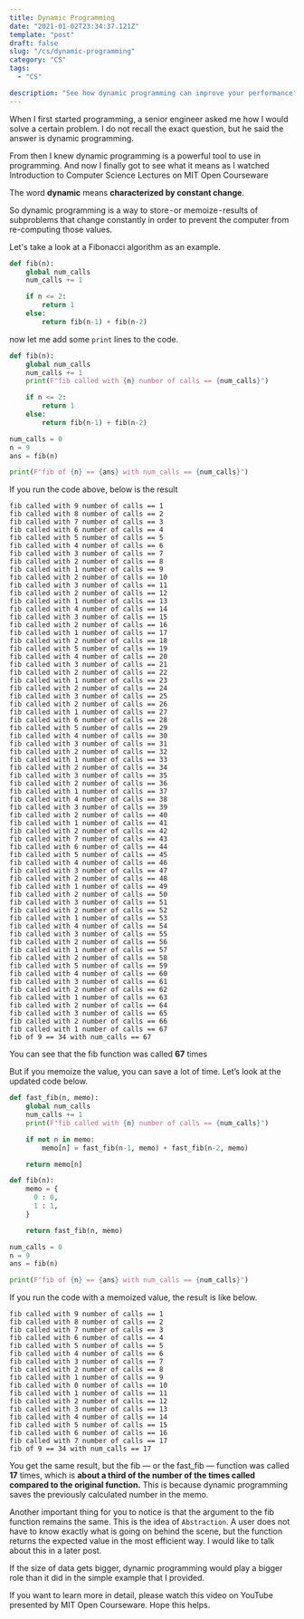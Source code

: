 ```yaml
---
title: Dynamic Programming
date: "2021-01-02T23:34:37.121Z"
template: "post"
draft: false
slug: "/cs/dynamic-programming"
category: "CS"
tags:
  - "CS"

description: "See how dynamic programming can improve your performance"
---
```


When I first started programming, a senior engineer asked me how I would solve a certain problem. I do not recall the exact question, but he said the answer is dynamic programming.

From then I knew dynamic programming is a powerful tool to use in programming. And now I finally got to see what it means as I watched Introduction to Computer Science Lectures on MIT Open Courseware

The word <b>dynamic</b> means **characterized by constant change**.

So dynamic programming is a way to store - or memoize - results of subproblems that change constantly in order to prevent the computer from re-computing those values.

Let's take a look at a Fibonacci algorithm as an example.

```python
def fib(n):
    global num_calls
    num_calls += 1

    if n <= 2:
        return 1
    else:
        return fib(n-1) + fib(n-2)
```

now let me add some `print` lines to the code.

```python
def fib(n):
    global num_calls
    num_calls += 1
    print(F"fib called with {n} number of calls == {num_calls}")

    if n <= 2:
        return 1
    else:
        return fib(n-1) + fib(n-2)

num_calls = 0
n = 9
ans = fib(n)

print(F"fib of {n} == {ans} with num_calls == {num_calls}")
```

If you run the code above, below is the result

```
fib called with 9 number of calls == 1
fib called with 8 number of calls == 2
fib called with 7 number of calls == 3
fib called with 6 number of calls == 4
fib called with 5 number of calls == 5
fib called with 4 number of calls == 6
fib called with 3 number of calls == 7
fib called with 2 number of calls == 8
fib called with 1 number of calls == 9
fib called with 2 number of calls == 10
fib called with 3 number of calls == 11
fib called with 2 number of calls == 12
fib called with 1 number of calls == 13
fib called with 4 number of calls == 14
fib called with 3 number of calls == 15
fib called with 2 number of calls == 16
fib called with 1 number of calls == 17
fib called with 2 number of calls == 18
fib called with 5 number of calls == 19
fib called with 4 number of calls == 20
fib called with 3 number of calls == 21
fib called with 2 number of calls == 22
fib called with 1 number of calls == 23
fib called with 2 number of calls == 24
fib called with 3 number of calls == 25
fib called with 2 number of calls == 26
fib called with 1 number of calls == 27
fib called with 6 number of calls == 28
fib called with 5 number of calls == 29
fib called with 4 number of calls == 30
fib called with 3 number of calls == 31
fib called with 2 number of calls == 32
fib called with 1 number of calls == 33
fib called with 2 number of calls == 34
fib called with 3 number of calls == 35
fib called with 2 number of calls == 36
fib called with 1 number of calls == 37
fib called with 4 number of calls == 38
fib called with 3 number of calls == 39
fib called with 2 number of calls == 40
fib called with 1 number of calls == 41
fib called with 2 number of calls == 42
fib called with 7 number of calls == 43
fib called with 6 number of calls == 44
fib called with 5 number of calls == 45
fib called with 4 number of calls == 46
fib called with 3 number of calls == 47
fib called with 2 number of calls == 48
fib called with 1 number of calls == 49
fib called with 2 number of calls == 50
fib called with 3 number of calls == 51
fib called with 2 number of calls == 52
fib called with 1 number of calls == 53
fib called with 4 number of calls == 54
fib called with 3 number of calls == 55
fib called with 2 number of calls == 56
fib called with 1 number of calls == 57
fib called with 2 number of calls == 58
fib called with 5 number of calls == 59
fib called with 4 number of calls == 60
fib called with 3 number of calls == 61
fib called with 2 number of calls == 62
fib called with 1 number of calls == 63
fib called with 2 number of calls == 64
fib called with 3 number of calls == 65
fib called with 2 number of calls == 66
fib called with 1 number of calls == 67
fib of 9 == 34 with num_calls == 67
```

You can see that the fib function was called **67** times

But if you memoize the value, you can save a lot of time. Let’s look at the updated code below.

```python
def fast_fib(n, memo):
    global num_calls
    num_calls += 1
    print(F"fib called with {n} number of calls == {num_calls}")

    if not n in memo:
        memo[n] = fast_fib(n-1, memo) + fast_fib(n-2, memo)

    return memo[n]

def fib(n):
    memo = {
      0 : 0,
      1 : 1,
    }

    return fast_fib(n, memo)

num_calls = 0
n = 9
ans = fib(n)

print(F"fib of {n} == {ans} with num_calls == {num_calls}")
```

If you run the code with a memoized value, the result is like below.

```
fib called with 9 number of calls == 1
fib called with 8 number of calls == 2
fib called with 7 number of calls == 3
fib called with 6 number of calls == 4
fib called with 5 number of calls == 5
fib called with 4 number of calls == 6
fib called with 3 number of calls == 7
fib called with 2 number of calls == 8
fib called with 1 number of calls == 9
fib called with 0 number of calls == 10
fib called with 1 number of calls == 11
fib called with 2 number of calls == 12
fib called with 3 number of calls == 13
fib called with 4 number of calls == 14
fib called with 5 number of calls == 15
fib called with 6 number of calls == 16
fib called with 7 number of calls == 17
fib of 9 == 34 with num_calls == 17
```

You get the same result, but the fib — or the fast_fib — function was called **17** times, which is **about a third of the number of the times called compared to the original function.** This is because dynamic programming saves the previously calculated number in the memo.

Another important thing for you to notice is that the argument to the fib function remains the same. This is the idea of `Abstraction`. A user does not have to know exactly what is going on behind the scene, but the function returns the expected value in the most efficient way. I would like to talk about this in a later post.

If the size of data gets bigger, dynamic programming would play a bigger role than it did in the simple example that I provided.

If you want to learn more in detail, please watch this video on YouTube presented by MIT Open Courseware. Hope this helps.
